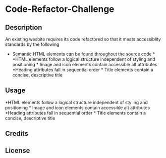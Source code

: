 # Code-Refactor-Challenge
## Description 
An existing wesbite requires  its code refactored so that it meats accessiblity standards by the following 
* Semantic HTML elements can be found throughout the source code
       * *HTML elements follow a logical structure independent of styling and positioning
              * Image and icon elements contain accessible alt attributes
                  *Heading attributes fall in sequential order
          * Title elements contain a concise, descriptive title
  

## Usage
*HTML elements follow a logical structure independent of styling and positioning
              * Image and icon elements contain accessible alt attributes
                  *Heading attributes fall in sequential order
          * Title elements contain a concise, descriptive title

## Credits
## License
